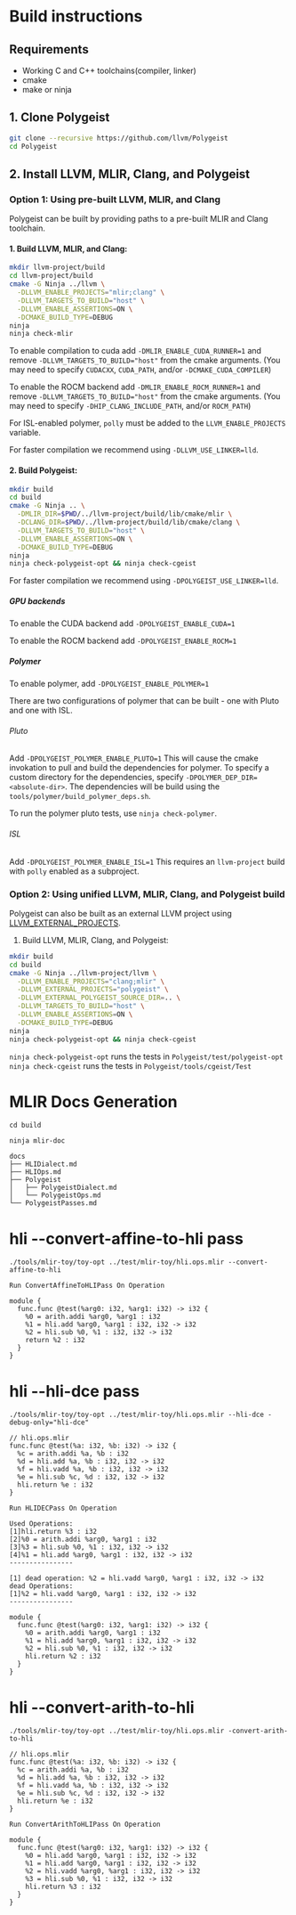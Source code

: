# Build instructions

## Requirements 
- Working C and C++ toolchains(compiler, linker)
- cmake
- make or ninja

## 1. Clone Polygeist
```sh
git clone --recursive https://github.com/llvm/Polygeist
cd Polygeist
```

## 2. Install LLVM, MLIR, Clang, and Polygeist

### Option 1: Using pre-built LLVM, MLIR, and Clang

Polygeist can be built by providing paths to a pre-built MLIR and Clang toolchain.

#### 1. Build LLVM, MLIR, and Clang:
```sh
mkdir llvm-project/build
cd llvm-project/build
cmake -G Ninja ../llvm \
  -DLLVM_ENABLE_PROJECTS="mlir;clang" \
  -DLLVM_TARGETS_TO_BUILD="host" \
  -DLLVM_ENABLE_ASSERTIONS=ON \
  -DCMAKE_BUILD_TYPE=DEBUG
ninja
ninja check-mlir
```

To enable compilation to cuda add `-DMLIR_ENABLE_CUDA_RUNNER=1` and remove `-DLLVM_TARGETS_TO_BUILD="host"` from the cmake arguments. (You may need to specify `CUDACXX`, `CUDA_PATH`, and/or `-DCMAKE_CUDA_COMPILER`)

To enable the ROCM backend add `-DMLIR_ENABLE_ROCM_RUNNER=1` and remove `-DLLVM_TARGETS_TO_BUILD="host"` from the cmake arguments. (You may need to specify `-DHIP_CLANG_INCLUDE_PATH`, and/or `ROCM_PATH`)

For ISL-enabled polymer, `polly` must be added to the `LLVM_ENABLE_PROJECTS` variable.

For faster compilation we recommend using `-DLLVM_USE_LINKER=lld`.

#### 2. Build Polygeist:
```sh
mkdir build
cd build
cmake -G Ninja .. \
  -DMLIR_DIR=$PWD/../llvm-project/build/lib/cmake/mlir \
  -DCLANG_DIR=$PWD/../llvm-project/build/lib/cmake/clang \
  -DLLVM_TARGETS_TO_BUILD="host" \
  -DLLVM_ENABLE_ASSERTIONS=ON \
  -DCMAKE_BUILD_TYPE=DEBUG
ninja
ninja check-polygeist-opt && ninja check-cgeist
```

For faster compilation we recommend using `-DPOLYGEIST_USE_LINKER=lld`.

##### GPU backends

To enable the CUDA backend add `-DPOLYGEIST_ENABLE_CUDA=1`

To enable the ROCM backend add `-DPOLYGEIST_ENABLE_ROCM=1`

##### Polymer

To enable polymer, add `-DPOLYGEIST_ENABLE_POLYMER=1`

There are two configurations of polymer that can be built - one with Pluto and one with ISL. 

###### Pluto
Add `-DPOLYGEIST_POLYMER_ENABLE_PLUTO=1`
This will cause the cmake invokation to pull and build the dependencies for polymer. To specify a custom directory for the dependencies, specify `-DPOLYMER_DEP_DIR=<absolute-dir>`. The dependencies will be build using the `tools/polymer/build_polymer_deps.sh`.

To run the polymer pluto tests, use `ninja check-polymer`.

###### ISL

Add `-DPOLYGEIST_POLYMER_ENABLE_ISL=1`
This requires an `llvm-project` build with `polly` enabled as a subproject.


### Option 2: Using unified LLVM, MLIR, Clang, and Polygeist build

Polygeist can also be built as an external LLVM project using [LLVM_EXTERNAL_PROJECTS](https://llvm.org/docs/CMake.html#llvm-related-variables).

1. Build LLVM, MLIR, Clang, and Polygeist:
```sh
mkdir build
cd build
cmake -G Ninja ../llvm-project/llvm \
  -DLLVM_ENABLE_PROJECTS="clang;mlir" \
  -DLLVM_EXTERNAL_PROJECTS="polygeist" \
  -DLLVM_EXTERNAL_POLYGEIST_SOURCE_DIR=.. \
  -DLLVM_TARGETS_TO_BUILD="host" \
  -DLLVM_ENABLE_ASSERTIONS=ON \
  -DCMAKE_BUILD_TYPE=DEBUG
ninja
ninja check-polygeist-opt && ninja check-cgeist
```

`ninja check-polygeist-opt` runs the tests in `Polygeist/test/polygeist-opt`
`ninja check-cgeist` runs the tests in `Polygeist/tools/cgeist/Test`

# MLIR Docs Generation
```
cd build

ninja mlir-doc

docs
├── HLIDialect.md
├── HLIOps.md
├── Polygeist
│   ├── PolygeistDialect.md
│   └── PolygeistOps.md
└── PolygeistPasses.md
```

# hli --convert-affine-to-hli pass
```
./tools/mlir-toy/toy-opt ../test/mlir-toy/hli.ops.mlir --convert-affine-to-hli

Run ConvertAffineToHLIPass On Operation

module {
  func.func @test(%arg0: i32, %arg1: i32) -> i32 {
    %0 = arith.addi %arg0, %arg1 : i32
    %1 = hli.add %arg0, %arg1 : i32, i32 -> i32
    %2 = hli.sub %0, %1 : i32, i32 -> i32
    return %2 : i32
  }
}
```

# hli --hli-dce pass
```
./tools/mlir-toy/toy-opt ../test/mlir-toy/hli.ops.mlir --hli-dce -debug-only="hli-dce"

// hli.ops.mlir
func.func @test(%a: i32, %b: i32) -> i32 {
  %c = arith.addi %a, %b : i32
  %d = hli.add %a, %b : i32, i32 -> i32
  %f = hli.vadd %a, %b : i32, i32 -> i32
  %e = hli.sub %c, %d : i32, i32 -> i32
  hli.return %e : i32
}

Run HLIDECPass On Operation

Used Operations:
[1]hli.return %3 : i32
[2]%0 = arith.addi %arg0, %arg1 : i32
[3]%3 = hli.sub %0, %1 : i32, i32 -> i32
[4]%1 = hli.add %arg0, %arg1 : i32, i32 -> i32
----------------

[1] dead operation: %2 = hli.vadd %arg0, %arg1 : i32, i32 -> i32
dead Operations:
[1]%2 = hli.vadd %arg0, %arg1 : i32, i32 -> i32
----------------

module {
  func.func @test(%arg0: i32, %arg1: i32) -> i32 {
    %0 = arith.addi %arg0, %arg1 : i32
    %1 = hli.add %arg0, %arg1 : i32, i32 -> i32
    %2 = hli.sub %0, %1 : i32, i32 -> i32
    hli.return %2 : i32
  }
}

```

# hli --convert-arith-to-hli
```
./tools/mlir-toy/toy-opt ../test/mlir-toy/hli.ops.mlir -convert-arith-to-hli

// hli.ops.mlir
func.func @test(%a: i32, %b: i32) -> i32 {
  %c = arith.addi %a, %b : i32
  %d = hli.add %a, %b : i32, i32 -> i32
  %f = hli.vadd %a, %b : i32, i32 -> i32
  %e = hli.sub %c, %d : i32, i32 -> i32
  hli.return %e : i32
}

Run ConvertArithToHLIPass On Operation

module {
  func.func @test(%arg0: i32, %arg1: i32) -> i32 {
    %0 = hli.add %arg0, %arg1 : i32, i32 -> i32
    %1 = hli.add %arg0, %arg1 : i32, i32 -> i32
    %2 = hli.vadd %arg0, %arg1 : i32, i32 -> i32
    %3 = hli.sub %0, %1 : i32, i32 -> i32
    hli.return %3 : i32
  }
}

```